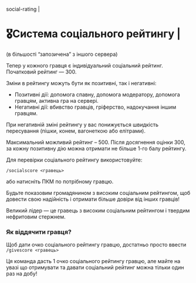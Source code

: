 social-rating |

# 🎖️Система соціального рейтингу |

(в більшості “запозичена” з іншого сервера)

Тепер у кожного гравця є індивідуальний соціальний рейтинг. Початковий рейтинг — 300.

Зміни в рейтингу можуть бути як позитивні, так і негативні:

- Позитивні дії: допомога спавну, допомога модератору, допомога гравцям, активна гра на сервері.
- Негативні дії: вбивство гравців, гріферство, надокучання іншим гравцям.

При негативній зміні рейтингу у вас понижується швидкість пересування (пішки, конем, вагонеткою або елітрами).

Максимальний можливий рейтинг – 500. Після досягнення оцінки 300, за кожну позитивну дію можна отримати не більше 1-го балу рейтингу.

Для перевірки соціального рейтингу використовуйте:

`/socialscore <гравець>`

або натисніть ПКМ по потрібному гравцю.

Будьте показовим громадянином з високим соціальним рейтингом, щоб довести свою надійність і отримати більше довіри від інших гравців!

Великий лідер — це гравець з високим соціальним рейтингом і твердим нефритовим стержнем.

### Як віддячити гравця?

Щоб дати очко соціального рейтингу гравцю, достатньо просто ввести `/givescore <гравець>`

Ця команда дасть 1 очко соціального рейтингу гравцю, але майте на увазі що отримувати та давати соціальний рейтинг можна тільки один раз на добу!

